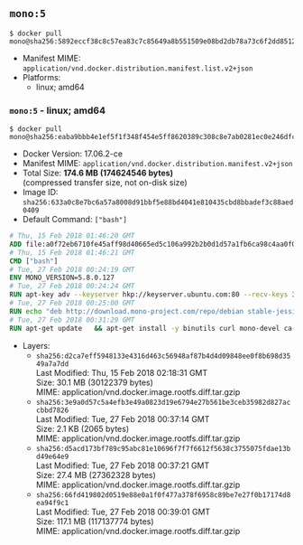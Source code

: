 ## `mono:5`

```console
$ docker pull mono@sha256:5892eccf38c8c57ea83c7c85649a8b551509e08bd2db78a73c6f2dd8512abff3
```

-	Manifest MIME: `application/vnd.docker.distribution.manifest.list.v2+json`
-	Platforms:
	-	linux; amd64

### `mono:5` - linux; amd64

```console
$ docker pull mono@sha256:eaba9bbb4e1ef5f1f348f454e5ff8620389c308c8e7ab0281ec0e246dfc9db04
```

-	Docker Version: 17.06.2-ce
-	Manifest MIME: `application/vnd.docker.distribution.manifest.v2+json`
-	Total Size: **174.6 MB (174624546 bytes)**  
	(compressed transfer size, not on-disk size)
-	Image ID: `sha256:633a0c8e7bc6a57a8008d91bbf5e88bd4041e810435cbd8bbadef3c88aed0409`
-	Default Command: `["bash"]`

```dockerfile
# Thu, 15 Feb 2018 01:46:20 GMT
ADD file:a0f72eb6710fe45aff98d40665ed5c106a992b2b0d1d57a1fb6ca98c4aa0f0a6 in / 
# Thu, 15 Feb 2018 01:46:21 GMT
CMD ["bash"]
# Tue, 27 Feb 2018 00:24:19 GMT
ENV MONO_VERSION=5.8.0.127
# Tue, 27 Feb 2018 00:24:24 GMT
RUN apt-key adv --keyserver hkp://keyserver.ubuntu.com:80 --recv-keys 3FA7E0328081BFF6A14DA29AA6A19B38D3D831EF
# Tue, 27 Feb 2018 00:25:00 GMT
RUN echo "deb http://download.mono-project.com/repo/debian stable-jessie/snapshots/$MONO_VERSION main" > /etc/apt/sources.list.d/mono-official-stable.list   && apt-get update   && apt-get install -y mono-runtime   && rm -rf /var/lib/apt/lists/* /tmp/*
# Tue, 27 Feb 2018 00:31:29 GMT
RUN apt-get update   && apt-get install -y binutils curl mono-devel ca-certificates-mono fsharp mono-vbnc nuget referenceassemblies-pcl   && rm -rf /var/lib/apt/lists/* /tmp/*
```

-	Layers:
	-	`sha256:d2ca7eff5948133e4316d463c56948af87b4d4d09848ee0f8b698d3549a7a7dd`  
		Last Modified: Thu, 15 Feb 2018 02:18:31 GMT  
		Size: 30.1 MB (30122379 bytes)  
		MIME: application/vnd.docker.image.rootfs.diff.tar.gzip
	-	`sha256:3e9a0d57c5a4efb3e49a0823d19e6794e27b561be3ceb35982d827accbbd7826`  
		Last Modified: Tue, 27 Feb 2018 00:37:14 GMT  
		Size: 2.1 KB (2065 bytes)  
		MIME: application/vnd.docker.image.rootfs.diff.tar.gzip
	-	`sha256:d5acd173bf789c95abc81e10696f7f7f6612f5638c3755075fdae13bd49e64e9`  
		Last Modified: Tue, 27 Feb 2018 00:37:21 GMT  
		Size: 27.4 MB (27362328 bytes)  
		MIME: application/vnd.docker.image.rootfs.diff.tar.gzip
	-	`sha256:66fd419802d0519e88e0a1f0f477a378f6958c89be7e27f0b17174d8ea94f9c1`  
		Last Modified: Tue, 27 Feb 2018 00:39:01 GMT  
		Size: 117.1 MB (117137774 bytes)  
		MIME: application/vnd.docker.image.rootfs.diff.tar.gzip
